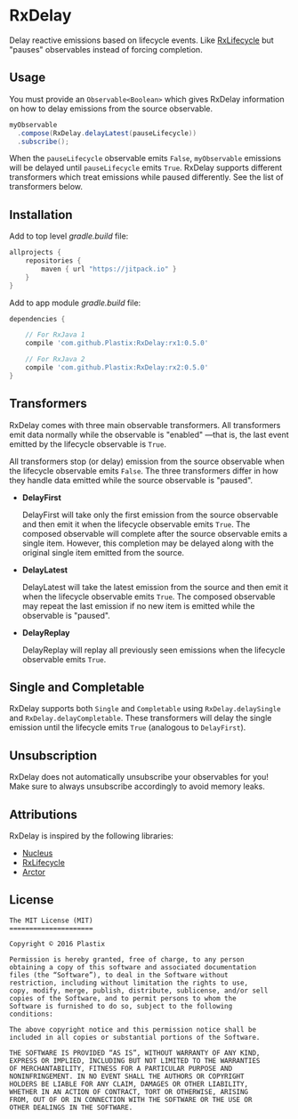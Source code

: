 # RxDelay
Delay reactive emissions based on lifecycle events. Like [RxLifecycle](https://github.com/trello/RxLifecycle) but "pauses" observables instead of forcing completion.

## Usage
You must provide an `Observable<Boolean>` which gives RxDelay information on how to delay emissions from the source observable.

```java
myObservable
  .compose(RxDelay.delayLatest(pauseLifecycle))
  .subscribe();
```

When the `pauseLifecycle` observable emits `False`, `myObservable` emissions will be delayed until `pauseLifecycle` emits `True`. RxDelay supports different transformers which treat emissions while paused differently. See the list of transformers below.

## Installation 
Add to top level *gradle.build* file:

```gradle
allprojects {
    repositories {
        maven { url "https://jitpack.io" }
    }
}
```

Add to app module *gradle.build* file:
```gradle
dependencies {

    // For RxJava 1
    compile 'com.github.Plastix:RxDelay:rx1:0.5.0'

    // For RxJava 2
    compile 'com.github.Plastix:RxDelay:rx2:0.5.0'
}
```

## Transformers
RxDelay comes with three main observable transformers. All transformers emit data normally while the observable is "enabled" —that is, the last event emitted by the lifecycle observable is `True`. 

All transformers stop (or delay) emission from the source observable when the lifecycle observable emits `False`. The three transformers differ in how they handle data emitted while the source observable is "paused".

* **DelayFirst**

   DelayFirst will take only the first emission from the source observable and then emit it when the lifecycle observable emits `True`. The composed observable will complete after the source observable emits a single item. However, this completion may be delayed along with the original single item emitted from the source.

* **DelayLatest**

   DelayLatest will take the latest emission from the source and then emit it when the lifecycle observable emits `True`. The composed observable may repeat the last emission if no new item is emitted while the observable is "paused".

* **DelayReplay**

   DelayReplay will replay all previously seen emissions when the lifecycle observable emits `True`.

## Single and Completable
RxDelay supports both `Single` and `Completable` using `RxDelay.delaySingle` and `RxDelay.delayCompletable`. These transformers will delay the single emission until the lifecycle emits `True` (analogous to `DelayFirst`).

## Unsubscription
RxDelay does not automatically unsubscribe your observables for you! Make sure to always unsubscribe accordingly to avoid memory leaks.

## Attributions
RxDelay is inspired by the following libraries:

* [Nucleus](https://github.com/konmik/nucleus)
* [RxLifecycle](https://github.com/trello/RxLifecycle)
* [Arctor](https://github.com/alapshin/arctor)


## License
```
The MIT License (MIT)
=====================

Copyright © 2016 Plastix

Permission is hereby granted, free of charge, to any person
obtaining a copy of this software and associated documentation
files (the “Software”), to deal in the Software without
restriction, including without limitation the rights to use,
copy, modify, merge, publish, distribute, sublicense, and/or sell
copies of the Software, and to permit persons to whom the
Software is furnished to do so, subject to the following
conditions:

The above copyright notice and this permission notice shall be
included in all copies or substantial portions of the Software.

THE SOFTWARE IS PROVIDED “AS IS”, WITHOUT WARRANTY OF ANY KIND,
EXPRESS OR IMPLIED, INCLUDING BUT NOT LIMITED TO THE WARRANTIES
OF MERCHANTABILITY, FITNESS FOR A PARTICULAR PURPOSE AND
NONINFRINGEMENT. IN NO EVENT SHALL THE AUTHORS OR COPYRIGHT
HOLDERS BE LIABLE FOR ANY CLAIM, DAMAGES OR OTHER LIABILITY,
WHETHER IN AN ACTION OF CONTRACT, TORT OR OTHERWISE, ARISING
FROM, OUT OF OR IN CONNECTION WITH THE SOFTWARE OR THE USE OR
OTHER DEALINGS IN THE SOFTWARE.
```
